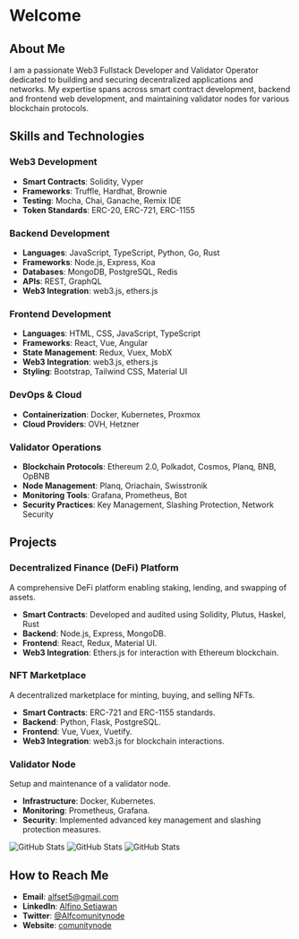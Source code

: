 # Welcome

## About Me

I am a passionate Web3 Fullstack Developer and Validator Operator dedicated to building and securing decentralized applications and networks. My expertise spans across smart contract development, backend and frontend web development, and maintaining validator nodes for various blockchain protocols.

## Skills and Technologies

### Web3 Development
- **Smart Contracts**: Solidity, Vyper
- **Frameworks**: Truffle, Hardhat, Brownie
- **Testing**: Mocha, Chai, Ganache, Remix IDE
- **Token Standards**: ERC-20, ERC-721, ERC-1155

### Backend Development
- **Languages**: JavaScript, TypeScript, Python, Go, Rust
- **Frameworks**: Node.js, Express, Koa
- **Databases**: MongoDB, PostgreSQL, Redis
- **APIs**: REST, GraphQL
- **Web3 Integration**: web3.js, ethers.js

### Frontend Development
- **Languages**: HTML, CSS, JavaScript, TypeScript
- **Frameworks**: React, Vue, Angular
- **State Management**: Redux, Vuex, MobX
- **Web3 Integration**: web3.js, ethers.js
- **Styling**: Bootstrap, Tailwind CSS, Material UI

### DevOps & Cloud
- **Containerization**: Docker, Kubernetes, Proxmox
- **Cloud Providers**: OVH, Hetzner

### Validator Operations
- **Blockchain Protocols**: Ethereum 2.0, Polkadot, Cosmos, Planq, BNB, OpBNB
- **Node Management**: Planq, Oriachain, Swisstronik
- **Monitoring Tools**: Grafana, Prometheus, Bot 
- **Security Practices**: Key Management, Slashing Protection, Network Security

## Projects

### Decentralized Finance (DeFi) Platform
A comprehensive DeFi platform enabling staking, lending, and swapping of assets.

- **Smart Contracts**: Developed and audited using Solidity, Plutus, Haskel, Rust
- **Backend**: Node.js, Express, MongoDB.
- **Frontend**: React, Redux, Material UI.
- **Web3 Integration**: Ethers.js for interaction with Ethereum blockchain.

### NFT Marketplace
A decentralized marketplace for minting, buying, and selling NFTs.

- **Smart Contracts**: ERC-721 and ERC-1155 standards.
- **Backend**: Python, Flask, PostgreSQL.
- **Frontend**: Vue, Vuex, Vuetify.
- **Web3 Integration**: web3.js for blockchain interactions.

### Validator Node
Setup and maintenance of a validator node.

- **Infrastructure**: Docker, Kubernetes.
- **Monitoring**: Prometheus, Grafana.
- **Security**: Implemented advanced key management and slashing protection measures.

![GitHub Stats](https://github-readme-stats.vercel.app/api?username=alfset&theme=dark&show_icons=true&hide_border=true&count_private=true)
![GitHub Stats](https://github-readme-stats.vercel.app/api/top-langs/?username=alfset&theme=dark&show_icons=true&hide_border=true&layout=compact)
![GitHub Stats](https://github-readme-streak-stats.herokuapp.com/?user=alfset&theme=dark&hide_border=true)

## How to Reach Me

- **Email**: [alfset5@gmail.com](mailto:alfset5@gmail.com.com)
- **LinkedIn**: [Alfino Setiawan](https://www.linkedin.com/in/Alfinosetiawan)
- **Twitter**: [@Alfcomunitynode](https://twitter.com/alfcomunitynode)
- **Website**: [comunitynode](https://www.comunitynode.my.id)
